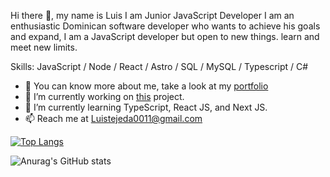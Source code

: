 Hi there 👋, my name is Luis
I am Junior JavaScript Developer
I am an enthusiastic Dominican software developer who wants to achieve his goals and expand, I am a JavaScript developer but open to new things. learn and meet new limits.

Skills: JavaScript / Node / React / Astro / SQL / MySQL / Typescript / C#
- 🔭 You can know more about me, take a look at my [portfolio](https://luisrincon.netlify.app/)
- 🔭 I’m currently working on [this](https://github.com/SDLuis/Portfolio) project.
- 🌱 I’m currently learning TypeScript, React JS, and Next JS.
- 📫 Reach me at Luistejeda0011@gmail.com

[![Top Langs](https://github-readme-stats.vercel.app/api/top-langs/?username=SDLuis&langs_count=8)](https://github.com/anuraghazra/github-readme-stats)

 ![Anurag's GitHub stats](https://github-readme-stats.vercel.app/api?username=SDLuis&show_icons=true&theme=dark)


<!---
SDLuis/SDLuis is a ✨ special ✨ repository because its `README.md` (this file) appears on your GitHub profile.
You can click the Preview link to take a look at your changes.
--->
